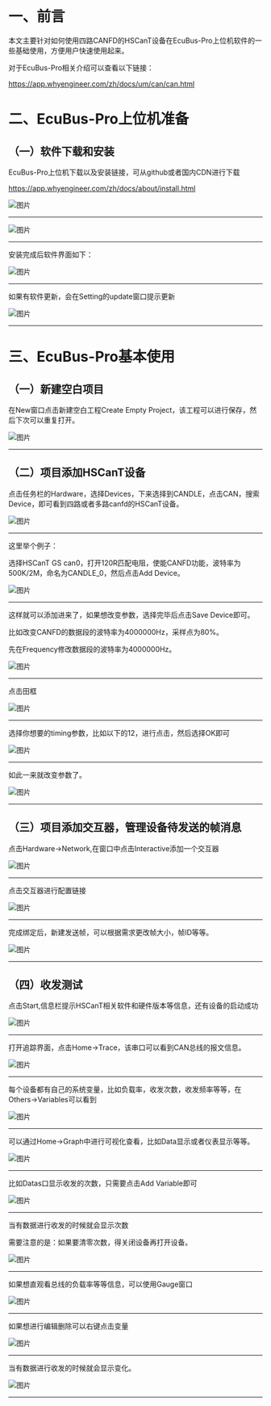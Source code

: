 # 一、前言

本文主要针对如何使用四路CANFD的HSCanT设备在EcuBus-Pro上位机软件的一些基础使用，方便用户快速使用起来。

对于EcuBus-Pro相关介绍可以查看以下链接：

https://app.whyengineer.com/zh/docs/um/can/can.html

# 二、EcuBus-Pro上位机准备

## （一）软件下载和安装

EcuBus-Pro上位机下载以及安装链接，可从github或者国内CDN进行下载

https://app.whyengineer.com/zh/docs/about/install.html

![图片](Ecubus_Pro_basic_usage_guide_images/image_21.png)

---

![图片](Ecubus_Pro_basic_usage_guide_images/image_22.png)

---


安装完成后软件界面如下：

![图片](Ecubus_Pro_basic_usage_guide_images/image_23.png)

---

如果有软件更新，会在Setting的update窗口提示更新

![图片](Ecubus_Pro_basic_usage_guide_images/image_1.png)

---

# 三、EcuBus-Pro基本使用

## （一）新建空白项目

在New窗口点击新建空白工程Create Empty Project，该工程可以进行保存，然后下次可以重复打开。

![图片](Ecubus_Pro_basic_usage_guide_images/image_2.png)

---

## （二）项目添加HSCanT设备

点击任务栏的Hardware，选择Devices，下来选择到CANDLE，点击CAN，搜索Device，即可看到四路或者多路canfd的HSCanT设备。

![图片](Ecubus_Pro_basic_usage_guide_images/image_3.png)

---

这里举个例子：

选择HSCanT GS can0，打开120R匹配电阻，使能CANFD功能，波特率为500K/2M，命名为CANDLE_0，然后点击Add Device。

![图片](Ecubus_Pro_basic_usage_guide_images/image_4.png)

---

这样就可以添加进来了，如果想改变参数，选择完毕后点击Save Device即可。

比如改变CANFD的数据段的波特率为4000000Hz，采样点为80%。

先在Frequency修改数据段的波特率为4000000Hz。

![图片](Ecubus_Pro_basic_usage_guide_images/image_5.png)

---

点击田框

![图片](Ecubus_Pro_basic_usage_guide_images/image_6.png)

---

选择你想要的timing参数，比如以下的12，进行点击，然后选择OK即可

![图片](Ecubus_Pro_basic_usage_guide_images/image_7.png)

---

如此一来就改变参数了。

![图片](Ecubus_Pro_basic_usage_guide_images/image_8.png)

---

## （三）项目添加交互器，管理设备待发送的帧消息

点击Hardware->Network,在窗口中点击Interactive添加一个交互器

![图片](Ecubus_Pro_basic_usage_guide_images/image_9.png)

---

点击交互器进行配置链接

![图片](Ecubus_Pro_basic_usage_guide_images/image_10.png)

---

完成绑定后，新建发送帧，可以根据需求更改帧大小，帧ID等等。

![图片](Ecubus_Pro_basic_usage_guide_images/image_11.png)

---

## （四）收发测试

点击Start,信息栏提示HSCanT相关软件和硬件版本等信息，还有设备的启动成功

![图片](Ecubus_Pro_basic_usage_guide_images/image_12.png)

---

打开追踪界面，点击Home->Trace，该串口可以看到CAN总线的报文信息。

![图片](Ecubus_Pro_basic_usage_guide_images/image_13.png)

---

每个设备都有自己的系统变量，比如负载率，收发次数，收发频率等等，在Others->Variables可以看到

![图片](Ecubus_Pro_basic_usage_guide_images/image_14.png)

---

可以通过Home->Graph中进行可视化查看，比如Data显示或者仪表显示等等。

![图片](Ecubus_Pro_basic_usage_guide_images/image_15.png)

---

比如Datas口显示收发的次数，只需要点击Add Variable即可

![图片](Ecubus_Pro_basic_usage_guide_images/image_16.png)

---

当有数据进行收发的时候就会显示次数

需要注意的是：如果要清零次数，得关闭设备再打开设备。

![图片](Ecubus_Pro_basic_usage_guide_images/image_17.png)

---

如果想直观看总线的负载率等等信息，可以使用Gauge窗口

![图片](Ecubus_Pro_basic_usage_guide_images/image_18.png)

---

如果想进行编辑删除可以右键点击变量

![图片](Ecubus_Pro_basic_usage_guide_images/image_19.png)

---

当有数据进行收发的时候就会显示变化。

![图片](Ecubus_Pro_basic_usage_guide_images/image_20.png)

---




